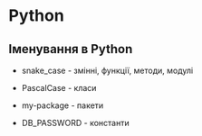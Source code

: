 # Python

 ## Іменування в Python

- snake_case - змінні, функції, методи, модулі

- PascalCase - класи

- my-package - пакети

- DB_PASSWORD - константи
